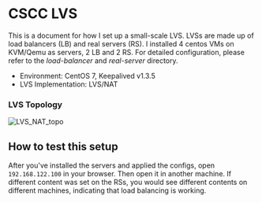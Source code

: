 # CSCC LVS

This is a document for how I set up a small-scale LVS. LVSs are made up of load balancers (LB) and real servers (RS). I installed 4 centos VMs on KVM/Qemu as servers, 2 LB and 2 RS. For detailed configuration, please refer to the *load-balancer* and *real-server* directory.

* Environment: CentOS 7, Keepalived v1.3.5
* LVS Implementation: LVS/NAT

### LVS Topology

![LVS_NAT_topo](https://github.com/leafoliage/cscc-lvs/assets/55055783/fb541031-b194-40bc-8163-14347fc999f0)

## How to test this setup

After you've installed the servers and applied the configs, open `192.168.122.100` in your browser. Then open it in another machine. If different content was set on the RSs, you would see different contents on different machines, indicating that load balancing is working.

